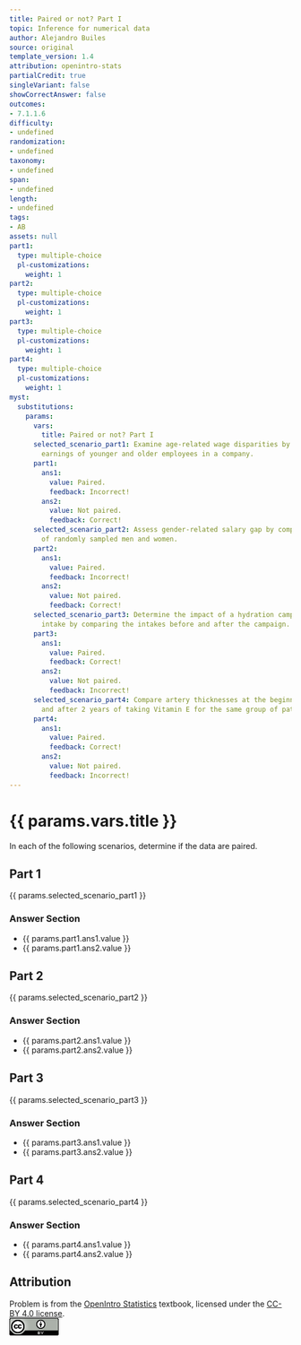 ```yaml
---
title: Paired or not? Part I
topic: Inference for numerical data
author: Alejandro Builes
source: original
template_version: 1.4
attribution: openintro-stats
partialCredit: true
singleVariant: false
showCorrectAnswer: false
outcomes:
- 7.1.1.6
difficulty:
- undefined
randomization:
- undefined
taxonomy:
- undefined
span:
- undefined
length:
- undefined
tags:
- AB
assets: null
part1:
  type: multiple-choice
  pl-customizations:
    weight: 1
part2:
  type: multiple-choice
  pl-customizations:
    weight: 1
part3:
  type: multiple-choice
  pl-customizations:
    weight: 1
part4:
  type: multiple-choice
  pl-customizations:
    weight: 1
myst:
  substitutions:
    params:
      vars:
        title: Paired or not? Part I
      selected_scenario_part1: Examine age-related wage disparities by comparing the
        earnings of younger and older employees in a company.
      part1:
        ans1:
          value: Paired.
          feedback: Incorrect!
        ans2:
          value: Not paired.
          feedback: Correct!
      selected_scenario_part2: Assess gender-related salary gap by comparing salaries
        of randomly sampled men and women.
      part2:
        ans1:
          value: Paired.
          feedback: Incorrect!
        ans2:
          value: Not paired.
          feedback: Correct!
      selected_scenario_part3: Determine the impact of a hydration campaign on water
        intake by comparing the intakes before and after the campaign.
      part3:
        ans1:
          value: Paired.
          feedback: Correct!
        ans2:
          value: Not paired.
          feedback: Incorrect!
      selected_scenario_part4: Compare artery thicknesses at the beginning of a study
        and after 2 years of taking Vitamin E for the same group of patients.
      part4:
        ans1:
          value: Paired.
          feedback: Correct!
        ans2:
          value: Not paired.
          feedback: Incorrect!
---
```

# {{ params.vars.title }}
In each of the following scenarios, determine if the data are paired.

## Part 1

{{ params.selected_scenario_part1 }}

### Answer Section

- {{ params.part1.ans1.value }}
- {{ params.part1.ans2.value }}

## Part 2

{{ params.selected_scenario_part2 }}

### Answer Section

- {{ params.part2.ans1.value }}
- {{ params.part2.ans2.value }}

## Part 3

{{ params.selected_scenario_part3 }}

### Answer Section

- {{ params.part3.ans1.value }}
- {{ params.part3.ans2.value }}

## Part 4

{{ params.selected_scenario_part4 }}

### Answer Section

- {{ params.part4.ans1.value }}
- {{ params.part4.ans2.value }}

## Attribution

Problem is from the [OpenIntro Statistics](https://openintro.org/book/os/) textbook, licensed under the [CC-BY 4.0 license](https://creativecommons.org/licenses/by/4.0/).<br>![Image representing the Creative Commons 4.0 BY license.](https://raw.githubusercontent.com/firasm/bits/master/by.png)